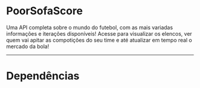 # PoorSofaScore
Uma API completa sobre o mundo do futebol, com as mais variadas informações e iterações disponíveis! Acesse para visualizar os elencos, ver quem vai apitar as compotições do seu time e até atualizar em tempo real o mercado da bola!

---

# Dependências

